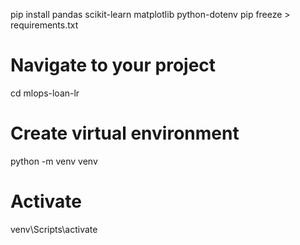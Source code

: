 pip install pandas scikit-learn matplotlib python-dotenv
pip freeze > requirements.txt


# Navigate to your project

cd mlops-loan-lr

 

# Create virtual environment

python -m venv venv

 

# Activate

venv\Scripts\activate
